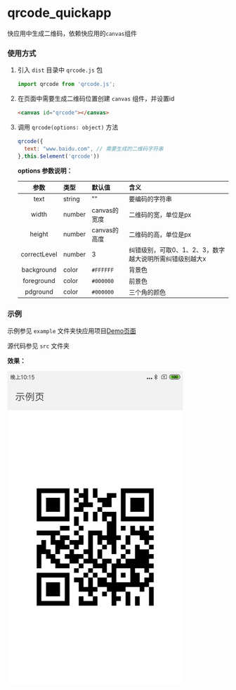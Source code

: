 # qrcode_quickapp


快应用中生成二维码，依赖快应用的`canvas`组件

### 使用方式

1. 引入 `dist` 目录中 `qrcode.js` 包
   
   ```javascript
   import qrcode from 'qrcode.js'; 
   ```
2. 在页面中需要生成二维码位置创建 `canvas` 组件，并设置id
   
    ```html
    <canvas id="qrcode"></canvas>
    ```
3. 调用 `qrcode(options: object)` 方法
   
    ```JavaScript
    qrcode({
      text: "www.baidu.com", // 需要生成的二维码字符串
    },this.$element('qrcode'))
    ```

    **options 参数说明：**


    |参数     |类型  | 默认值    |含义 |
    |:------------:|------------|-----|-----------|
    |text     | string|""|要编码的字符串 |
    |width   | number|canvas的宽度| 二维码的宽，单位是px|
    |height   | number|canvas的高度| 二维码的高，单位是px|
    |correctLevel   | number|3| 纠错级别，可取0、1、2、3，数字越大说明所需纠错级别越大x|
    |background   | color| `#FFFFFF` | 背景色|
    |foreground   | color| `#000000` | 前景色|
    |pdground   | color| `#000000` | 三个角的颜色|

### 示例

示例参见 `example` 文件夹快应用项目[Demo页面](https://github.com/WangCao/qrcode/blob/master/example/src/Demo/index.ux)

源代码参见 `src` 文件夹

**效果：**

<img src="./demo.png" width="400" >
